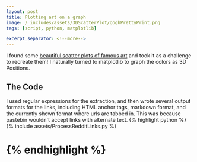 ```yaml
---
layout: post
title: Plotting art on a graph
image: /_includes/assets/3DScatterPlot/goghPrettyPrint.png
tags: [script, python, matplotlib]

excerpt_separator: <!--more-->
---
```


I found some [beautiful scatter plots of famous art](https://imgur.com/a/aRBd1) and took it
as a challenge to recreate them! I naturally turned to matplotlib to graph the
colors as 3D Positions.
<!--more-->

## The Code
I used regular expressions for the extraction, and then wrote several output
formats for the links, including HTML anchor tags, markdown format, and the
currently shown format where urls are tabbed in. This was because pastebin
wouldn't accept links with alternate text.
{% highlight python %}
{% include assets/ProcessRedditLinks.py %}
# {% endhighlight %}

